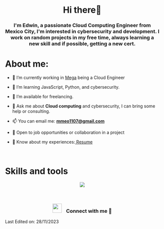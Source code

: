 <h1 align="center">Hi there👋</h1>
<h3 align="center">I'm Edwin, a passionate Cloud Computing Engineer from Mexico City, I'm interested in cybersecurity and development. I work on random projects in my free time, always learning a new skill and if possible, getting a new cert.</h3>
<h1>About me:</h1>

- 🔭 I’m currently working in <a href="https://www.mega.com/" target="blank">Mega</a> being a Cloud Engineer

- 🌱 I’m learning JavaScript, Python, and cybersecurity.

- 🤝 I’m available for freelancing.

- 💬 Ask me about **Cloud computing** and cybersecurity, I can bring some help or consulting.

- 📫 You can email me: **mmeo1107@gmail.com**
  
- 🌟 Open to job opportunities or collaboration in a project

- 📄 Know about my experiences:<a href="https://elfin-caption-c76.notion.site/My-Certifications-111518db1a1442a29426588cc519c97d" target="_blank"> Resume </a>
<br/>


<h1>Skills and tools</h1>
<p align="center">
  <a href="https://skillicons.dev">
    <img src="https://skillicons.dev/icons?i=js,html,css,py,aws,bash,fastapi,git,github,linux,md,neovim,replit,vim,vscode,azure" />
  </a>
</p>
<br />

<h3 align="center" > <img src="https://media.giphy.com/media/iY8CRBdQXODJSCERIr/giphy.gif" width="30" height="30" style="margin-right: 10px;"> Connect with me 🤝 </h3>
  

Last Edited on: 28/11/2023
